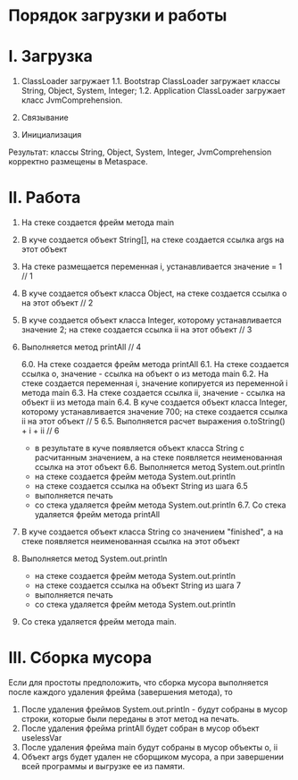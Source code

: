 ﻿# Порядок загрузки и работы #

# I. Загрузка #

1. ClassLoader загружает
  1.1. Bootstrap ClassLoader загружает классы String, Object, System, Integer;
  1.2. Application ClassLoader загружает класс JvmComprehension.
  
2. Связывание

3. Инициализация

Результат: классы String, Object, System, Integer, JvmComprehension корректно размещены в Metaspace.

# II. Работа #

1. На стеке создается фрейм метода main
2. В куче создается объект String[], на стеке создается ссылка args на этот объект
3. На стеке размещается переменная i, устанавливается значение = 1 // 1
4. В куче создается объект класса Object, на стеке создается ссылка o на этот объект // 2
5. В куче создается объект класса Integer, которому устанавливается значение 2; на стеке создается ссылка ii на этот объект // 3
6. Выполняется метод printAll // 4

   6.0. На стеке создается фрейм метода printAll
   6.1. На стеке создается ссылка о, значение - ссылка на объект o из метода main
   6.2. На стеке создается переменная i, значение копируется из переменной i метода main
   6.3. На стеке создается ссылка ii, значение - ссылка на объект ii из метода main
   6.4. В куче создается объект класса Integer, которому устанавливается значение 700; на стеке создается ссылка ii на этот объект // 5
   6.5. Выполняется расчет выражения o.toString() + i + ii // 6
      - в результате в куче появляется объект класса String с расчитанным значением, а на стеке появляется неименованная ссылка на этот объект
   6.6. Выполняется метод System.out.println
      - на стеке создается фрейм метода System.out.println
      - на стеке создается ссылка на объект String из шага 6.5
      - выполняется печать
      - со стека удаляется фрейм метода System.out.println
   6.7. Со стека удаляется фрейм метода printAll

7. В куче создается объект класса String со значением "finished", а на стеке появляется неименованная ссылка на этот объект
8. Выполняется метод System.out.println
     - на стеке создается фрейм метода System.out.println
     - на стеке создается ссылка на объект String из шага 7
     - выполняется печать
     - со стека удаляется фрейм метода System.out.println
9. Со стека удаляется фрейм метода main.


# III. Сборка мусора #


Если для простоты предположить, что сборка мусора выполняется после каждого удаления фрейма (завершения метода), то

1. После удаления фреймов System.out.println - будут собраны в мусор строки, которые были переданы в этот метод на печать.
2. После удаления фрейма printAll будет собран в мусор объект uselessVar
3. После удаления фрейма main будут собраны в мусор объекты o, ii
4. Объект args будет удален не сборщиком мусора, а при завершении всей программы и выгрузке ее из памяти.

